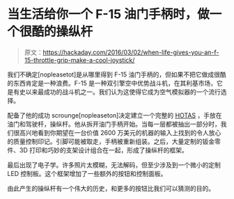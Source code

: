 # 当生活给你一个 F-15 油门手柄时，做一个很酷的操纵杆

> 原文：<https://hackaday.com/2016/03/02/when-life-gives-you-an-f-15-throttle-grip-make-a-cool-joystick/>

我们不确定[nopleasetot]是从哪里得到 F-15 油门手柄的，但如果不把它做成很酷的东西肯定是一种浪费。F-15 是一种双引擎空中优势战斗机，在其利基市场，它是有史以来最成功的战斗机之一。我们认为这使得它成为空气模拟器的一个流行选择。

配备了他的成功 scrounge[nopleaseton]决定建立一个完整的 [HOTAS](http://hackaday.com/2014/07/04/the-rabbit-h1-is-a-stationary-mouse-replacement/) ，手放在油门和驾驶杆，操纵杆。他从拆开油门手柄开始。当每一层都被抽出一部分时，我们很高兴地看到你期望在一台价值 2600 万美元的机器的输入上找到的令人放心的质量控制印记。引脚可能被取走，手柄被重新组装。之后，大量定制的钣金零件、3D 打印和巧妙的支架设计组合在一起，形成了操纵杆的框架。

最后出现了电子学。许多照片太模糊，无法解码，但至少涉及到一个微小的定制 LED 控制板。这个框架增加了一些额外的按钮和控制面板。

由此产生的操纵杆有一个伟大的历史，和更多的按钮比我们可以猜测的目的。